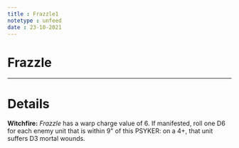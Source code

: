 ```yaml
---
title : Frazzle1
notetype : unfeed
date : 23-10-2021
---
```


# Frazzle

---

# Details

**Witchfire:** _Frazzle_ has a warp charge value of 6. If manifested, roll one D6 for each enemy unit that is within 9" of this PSYKER: on a 4+, that unit suffers D3 mortal wounds.